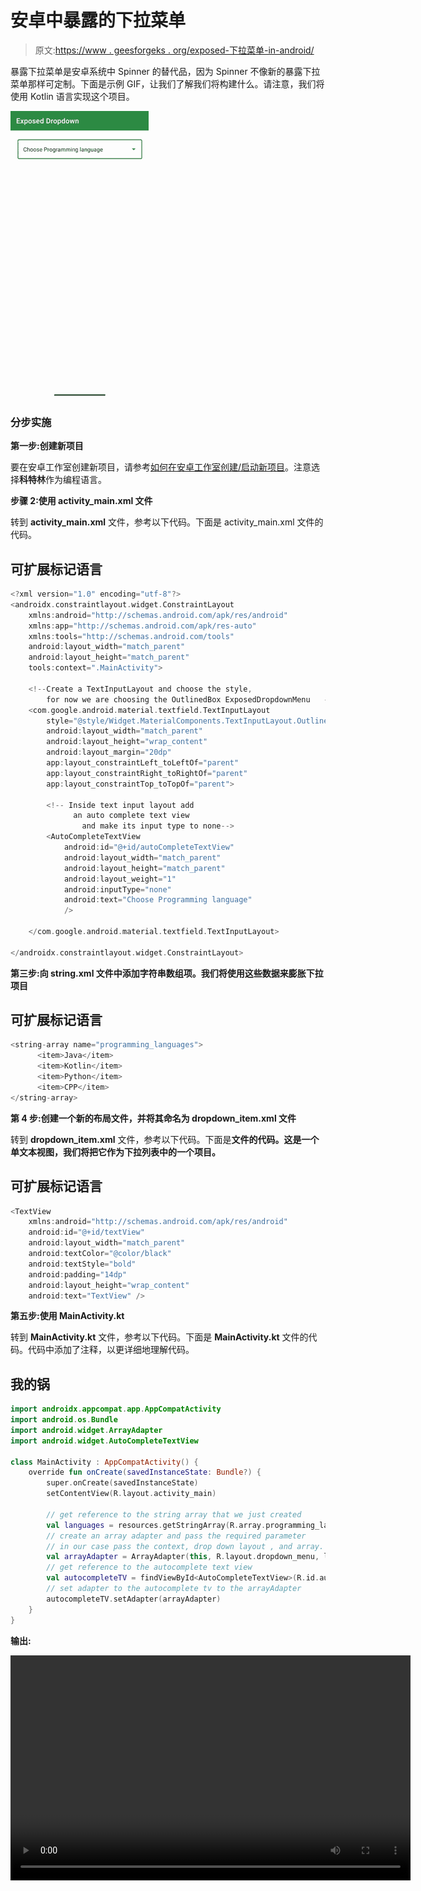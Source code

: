 # 安卓中暴露的下拉菜单

> 原文:[https://www . geesforgeks . org/exposed-下拉菜单-in-android/](https://www.geeksforgeeks.org/exposed-drop-down-menu-in-android/)

暴露下拉菜单是安卓系统中 Spinner 的替代品，因为 Spinner 不像新的暴露下拉菜单那样可定制。下面是示例 GIF，让我们了解我们将构建什么。请注意，我们将使用 Kotlin 语言实现这个项目。

![Exposed Drop-Down Menu in Android](img/1b01fe21fd2bda091c72891ec395f3bb.png)

### **分步实施**

**第一步:创建新项目**

要在安卓工作室创建新项目，请参考[如何在安卓工作室创建/启动新项目](https://www.geeksforgeeks.org/android-how-to-create-start-a-new-project-in-android-studio/)。注意选择**科特林**作为编程语言。

**步骤 2:使用 activity_main.xml 文件**

转到 **activity_main.xml** 文件，参考以下代码。下面是 activity_main.xml 文件的代码。

## 可扩展标记语言

```kt
<?xml version="1.0" encoding="utf-8"?>
<androidx.constraintlayout.widget.ConstraintLayout 
    xmlns:android="http://schemas.android.com/apk/res/android"
    xmlns:app="http://schemas.android.com/apk/res-auto"
    xmlns:tools="http://schemas.android.com/tools"
    android:layout_width="match_parent"
    android:layout_height="match_parent"
    tools:context=".MainActivity">

    <!--Create a TextInputLayout and choose the style,
        for now we are choosing the OutlinedBox ExposedDropdownMenu   -->
    <com.google.android.material.textfield.TextInputLayout
        style="@style/Widget.MaterialComponents.TextInputLayout.OutlinedBox.ExposedDropdownMenu"
        android:layout_width="match_parent"
        android:layout_height="wrap_content"
        android:layout_margin="20dp"
        app:layout_constraintLeft_toLeftOf="parent"
        app:layout_constraintRight_toRightOf="parent"
        app:layout_constraintTop_toTopOf="parent">

        <!-- Inside text input layout add
              an auto complete text view
                and make its input type to none-->
        <AutoCompleteTextView
            android:id="@+id/autoCompleteTextView"
            android:layout_width="match_parent"
            android:layout_height="match_parent"
            android:layout_weight="1"
            android:inputType="none"
            android:text="Choose Programming language"
            />

    </com.google.android.material.textfield.TextInputLayout>

</androidx.constraintlayout.widget.ConstraintLayout>
```

**第三步:向 string.xml 文件中添加字符串数组项。我们将使用这些数据来膨胀下拉项目**

## 可扩展标记语言

```kt
<string-array name="programming_languages">
      <item>Java</item>
      <item>Kotlin</item>
      <item>Python</item>
      <item>CPP</item>
</string-array>
```

**第 4 步:创建一个新的布局文件，并将其命名为 dropdown_item.xml 文件**

转到 **dropdown_item.xml** 文件，参考以下代码。下面是**文件的代码。这是一个单文本视图，我们将把它作为下拉列表中的一个项目。**

## 可扩展标记语言

```kt
<TextView 
    xmlns:android="http://schemas.android.com/apk/res/android"
    android:id="@+id/textView"
    android:layout_width="match_parent"
    android:textColor="@color/black"
    android:textStyle="bold"
    android:padding="14dp"
    android:layout_height="wrap_content"
    android:text="TextView" />
```

**第五步:使用 MainActivity.kt**

转到 **MainActivity.kt** 文件，参考以下代码。下面是 **MainActivity.kt** 文件的代码。代码中添加了注释，以更详细地理解代码。

## 我的锅

```kt
import androidx.appcompat.app.AppCompatActivity
import android.os.Bundle
import android.widget.ArrayAdapter
import android.widget.AutoCompleteTextView

class MainActivity : AppCompatActivity() {
    override fun onCreate(savedInstanceState: Bundle?) {
        super.onCreate(savedInstanceState)
        setContentView(R.layout.activity_main)

        // get reference to the string array that we just created
        val languages = resources.getStringArray(R.array.programming_languages)
        // create an array adapter and pass the required parameter
        // in our case pass the context, drop down layout , and array.
        val arrayAdapter = ArrayAdapter(this, R.layout.dropdown_menu, languages)
        // get reference to the autocomplete text view
        val autocompleteTV = findViewById<AutoCompleteTextView>(R.id.autoCompleteTextView)
        // set adapter to the autocomplete tv to the arrayAdapter
        autocompleteTV.setAdapter(arrayAdapter)
    }
}
```

**输出:**

<video class="wp-video-shortcode" id="video-627479-1" width="640" height="360" preload="metadata" controls=""><source type="video/mp4" src="https://media.geeksforgeeks.org/wp-content/uploads/20210616232447/exposed_drop_down_gfg.mp4?_=1">[https://media.geeksforgeeks.org/wp-content/uploads/20210616232447/exposed_drop_down_gfg.mp4](https://media.geeksforgeeks.org/wp-content/uploads/20210616232447/exposed_drop_down_gfg.mp4)</video>